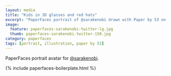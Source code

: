 ```yaml
---
layout: media
title: "Kids in 3D glasses and red hats"
excerpt: "PaperFaces portrait of @sarakenobi drawn with Paper by 53 on an iPad."
image: 
  feature: paperfaces-sarakenobi-twitter-lg.jpg
  thumb: paperfaces-sarakenobi-twitter-150.jpg
category: paperfaces
tags: [portrait, illustration, paper by 53]
---
```


PaperFaces portrait avatar for [@sarakenobi](http://twitter.com/sarakenobi).

{% include paperfaces-boilerplate.html %}